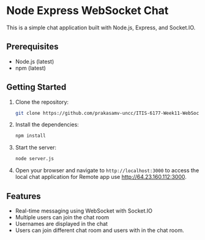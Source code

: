 # Node Express WebSocket Chat

This is a simple chat application built with Node.js, Express, and Socket.IO.

## Prerequisites

- Node.js (latest)
- npm (latest)

## Getting Started

1. Clone the repository:

    ```bash
    git clone https://github.com/prakasamv-uncc/ITIS-6177-Week11-WebSockets_Chat_with_SocketIO.git
    ```

2. Install the dependencies:

    ```bash
    npm install
    ```

3. Start the server:

    ```bash
    node server.js
    ```

4. Open your browser and navigate to `http://localhost:3000` to access the local chat application for Remote app use http://64.23.160.112:3000.

## Features

- Real-time messaging using WebSocket with Socket.IO
- Multiple users can join the chat room
- Usernames are displayed in the chat
- Users can join different chat room and users with in the chat room.


